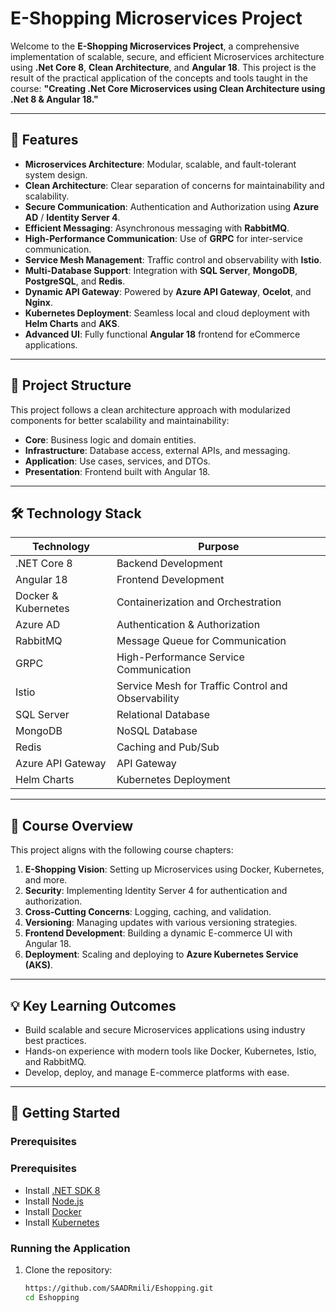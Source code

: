 # E-Shopping Microservices Project

Welcome to the **E-Shopping Microservices Project**, a comprehensive implementation of scalable, secure, and efficient Microservices architecture using **.Net Core 8**, **Clean Architecture**, and **Angular 18**. This project is the result of the practical application of the concepts and tools taught in the course: **"Creating .Net Core Microservices using Clean Architecture using .Net 8 & Angular 18."**

---

## 🚀 Features

- **Microservices Architecture**: Modular, scalable, and fault-tolerant system design.
- **Clean Architecture**: Clear separation of concerns for maintainability and scalability.
- **Secure Communication**: Authentication and Authorization using **Azure AD** / **Identity Server 4**.
- **Efficient Messaging**: Asynchronous messaging with **RabbitMQ**.
- **High-Performance Communication**: Use of **GRPC** for inter-service communication.
- **Service Mesh Management**: Traffic control and observability with **Istio**.
- **Multi-Database Support**: Integration with **SQL Server**, **MongoDB**, **PostgreSQL**, and **Redis**.
- **Dynamic API Gateway**: Powered by **Azure API Gateway**, **Ocelot**, and **Nginx**.
- **Kubernetes Deployment**: Seamless local and cloud deployment with **Helm Charts** and **AKS**.
- **Advanced UI**: Fully functional **Angular 18** frontend for eCommerce applications.

---

## 📂 Project Structure

This project follows a clean architecture approach with modularized components for better scalability and maintainability:

- **Core**: Business logic and domain entities.
- **Infrastructure**: Database access, external APIs, and messaging.
- **Application**: Use cases, services, and DTOs.
- **Presentation**: Frontend built with Angular 18.

---

## 🛠️ Technology Stack

| Technology           | Purpose                                             |
|-----------------------|-----------------------------------------------------|
| .NET Core 8           | Backend Development                                |
| Angular 18            | Frontend Development                               |
| Docker & Kubernetes   | Containerization and Orchestration                 |
| Azure AD              | Authentication & Authorization                     |
| RabbitMQ              | Message Queue for Communication                    |
| GRPC                  | High-Performance Service Communication             |
| Istio                 | Service Mesh for Traffic Control and Observability |
| SQL Server            | Relational Database                                |
| MongoDB               | NoSQL Database                                     |
| Redis                 | Caching and Pub/Sub                                |
| Azure API Gateway     | API Gateway                                        |
| Helm Charts           | Kubernetes Deployment                              |

---

## 🎯 Course Overview

This project aligns with the following course chapters:

1. **E-Shopping Vision**: Setting up Microservices using Docker, Kubernetes, and more.
2. **Security**: Implementing Identity Server 4 for authentication and authorization.
3. **Cross-Cutting Concerns**: Logging, caching, and validation.
4. **Versioning**: Managing updates with various versioning strategies.
5. **Frontend Development**: Building a dynamic E-commerce UI with Angular 18.
6. **Deployment**: Scaling and deploying to **Azure Kubernetes Service (AKS)**.

---

## 💡 Key Learning Outcomes

- Build scalable and secure Microservices applications using industry best practices.
- Hands-on experience with modern tools like Docker, Kubernetes, Istio, and RabbitMQ.
- Develop, deploy, and manage E-commerce platforms with ease.

---

## 📖 Getting Started

### Prerequisites

### Prerequisites

- Install [.NET SDK 8](https://dotnet.microsoft.com/en-us/download/dotnet/8.0)
- Install [Node.js](https://nodejs.org/)
- Install [Docker](https://www.docker.com/)
- Install [Kubernetes](https://kubernetes.io/)

### Running the Application

1. Clone the repository:
   ```bash
   https://github.com/SAADRmili/Eshopping.git
   cd Eshopping
